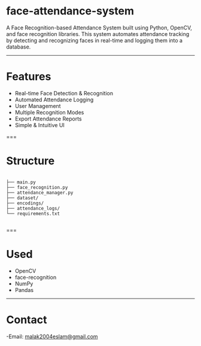 # face-attendance-system

A Face Recognition-based Attendance System built using Python, OpenCV, and face recognition libraries.
This system automates attendance tracking by detecting and recognizing faces in real-time and logging them into a database.

---

# Features

-  Real-time Face Detection & Recognition 
-  Automated Attendance Logging
-  User Management 
-  Multiple Recognition Modes 
-  Export Attendance Reports
-  Simple & Intuitive UI


===

# Structure

```

├── main.py               
├── face_recognition.py   
├── attendance_manager.py 
├── dataset/               
├── encodings/             
├── attendance_logs/      
└── requirements.txt      
        
```

===

# Used

- OpenCV
- face-recognition
- NumPy
- Pandas


---

# Contact 
-Email: malak2004eslam@gmail.com
